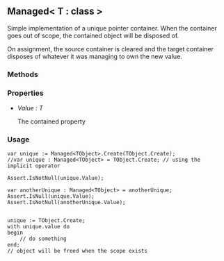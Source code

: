 
## Managed< T : class >

Simple implementation of a unique pointer container. When the container goes out of scope, the contained object will be disposed of.

On assignment, the source container is cleared and the target container disposes of whatever it was managing to own the new value.

### Methods


### Properties

* _Value : T_

    The contained property

### Usage

```
var unique := Managed<TObject>.Create(TObject.Create);
//var unique : Managed<TObject> = TObject.Create; // using the implicit operator

Assert.IsNotNull(unique.Value);

var anotherUnique : Managed<TObject> = anotherUnique;
Assert.IsNull(unique.Value);
Assert.IsNotNull(anotherUnique.Value);


unique := TObject.Create;
with unique.value do 
begin
	// do something
end;
// object will be freed when the scope exists


```
